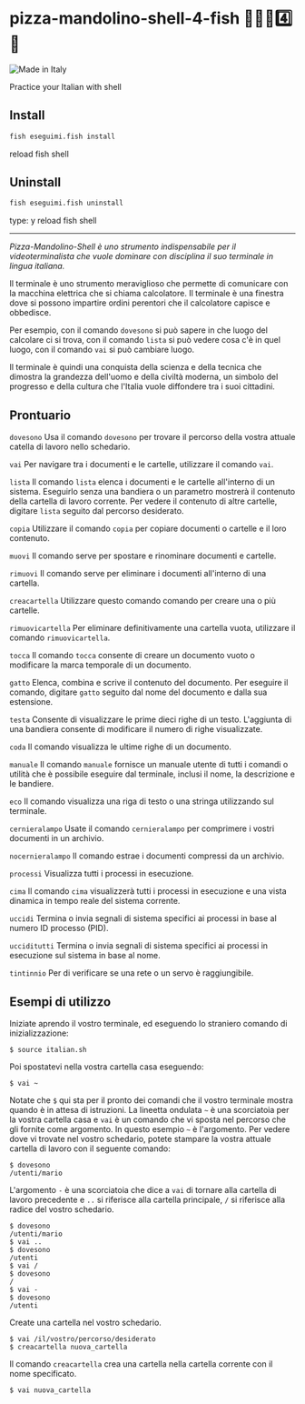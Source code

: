 pizza-mandolino-shell-4-fish 🍕🎻🐚4️⃣🐠
=====================

![Made in Italy](https://img.shields.io/badge/%F0%9F%87%AE%F0%9F%87%B9%20made%20in%20italy-gray.svg)

Practice your Italian with shell

Install 
-------
```bash
fish eseguimi.fish install
```
reload fish shell

Uninstall 
-------
```bash
fish eseguimi.fish uninstall
```
type: y
reload fish shell


---

*Pizza-Mandolino-Shell è uno strumento indispensabile per il videoterminalista che vuole dominare con disciplina il suo terminale in lingua italiana.*

Il terminale è uno strumento meraviglioso che permette di comunicare con la macchina elettrica che si chiama calcolatore.
Il terminale è una finestra dove si possono impartire ordini perentori che il calcolatore capisce e obbedisce.

Per esempio, con il comando `dovesono` si può sapere in che luogo del calcolare ci si trova,
con il comando `lista` si può vedere cosa c'è in quel luogo, con il comando `vai` si può cambiare luogo.

Il terminale è quindi una conquista della scienza e della tecnica che dimostra la grandezza dell'uomo e della civiltà moderna, un simbolo del progresso e
della cultura che l'Italia vuole diffondere tra i suoi cittadini.


Prontuario
----------

`dovesono` Usa il comando `dovesono` per trovare il percorso della vostra attuale catella di lavoro nello schedario.

`vai` Per navigare tra i documenti e le cartelle, utilizzare il comando `vai`.

`lista` Il comando `lista` elenca i documenti e le cartelle all'interno di un sistema. Eseguirlo senza una bandiera o un parametro mostrerà il contenuto della cartella di lavoro corrente. Per vedere il contenuto di altre cartelle, digitare `lista` seguito dal percorso desiderato.

`copia` Utilizzare il comando `copia` per copiare documenti o cartelle e il loro contenuto. 

`muovi` Il comando serve per spostare e rinominare documenti e cartelle.

`rimuovi` Il comando serve per eliminare i documenti all'interno di una cartella.

`creacartella` Utilizzare questo comando comando per creare una o più cartelle.

`rimuovicartella` Per eliminare definitivamente una cartella vuota, utilizzare il comando `rimuovicartella`.

`tocca` Il comando `tocca`  consente di creare un documento vuoto o modificare la marca temporale di un documento.

`gatto` Elenca, combina e scrive il contenuto del documento. Per eseguire il comando, digitare `gatto` seguito dal nome del documento e dalla sua estensione.

`testa` Consente di visualizzare le prime dieci righe di un testo. L'aggiunta di una bandiera consente di modificare il numero di righe visualizzate.

`coda` Il comando visualizza le ultime righe di un documento.


`manuale` Il comando `manuale` fornisce un manuale utente di tutti i comandi o utilità che è possibile eseguire dal terminale, inclusi il nome, la descrizione e le bandiere.

`eco` Il comando visualizza una riga di testo o una stringa utilizzando sul terminale.


`cernieralampo` Usate il comando `cernieralampo` per comprimere i vostri documenti in un archivio.

`nocernieralampo` Il comando estrae i documenti compressi da un archivio.


`processi` Visualizza tutti i processi in esecuzione.

`cima` Il comando `cima` visualizzerà tutti i processi in esecuzione e una vista dinamica in tempo reale del sistema corrente.

`uccidi` Termina o invia segnali di sistema specifici ai processi in base al numero ID processo (PID).

`ucciditutti` Termina o invia segnali di sistema specifici ai processi in esecuzione sul sistema in base al nome.


`tintinnio` Per di verificare se una rete o un servo è raggiungibile.


Esempi di utilizzo
------------------

Iniziate aprendo il vostro terminale, ed eseguendo lo straniero comando di inizializzazione:

```
$ source italian.sh
```

Poi spostatevi nella vostra cartella casa eseguendo:

```
$ vai ~
```

Notate che `$` qui sta per il pronto dei comandi che il vostro terminale mostra quando è in attesa di istruzioni.
La lineetta ondulata `~` è una scorciatoia per la vostra cartella casa e `vai` è un comando che vi sposta nel percorso che gli fornite come argomento.
In questo esempio `~` è l'argomento. Per vedere dove vi trovate nel vostro schedario, potete stampare la vostra attuale cartella di lavoro con il seguente comando:

```
$ dovesono
/utenti/mario
```

L'argomento `-` è una scorciatoia che dice a `vai` di tornare alla cartella di lavoro precedente e `..` si riferisce alla cartella principale,
`/` si riferisce alla radice del vostro schedario.

```
$ dovesono
/utenti/mario
$ vai ..
$ dovesono
/utenti
$ vai /
$ dovesono
/
$ vai -
$ dovesono
/utenti
```

Create una cartella nel vostro schedario.

```
$ vai /il/vostro/percorso/desiderato
$ creacartella nuova_cartella
```

Il comando `creacartella` crea una cartella nella cartella corrente con il nome specificato.

```
$ vai nuova_cartella
```

